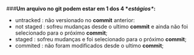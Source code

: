 ###**Um arquivo no git podem estar em 1 dos 4 \**estágios\**:**

- untracked : não versionado no **commit** anterior:
- not staged : sofreu mudanças desde o ultimo **commit** e ainda não foi selecionado para o próximo **commit**;
- staged : sofreu mudanças e foi selecionado para o próximo **commit**;
- commited : não foram modificados desde o ultimo **commit**;

